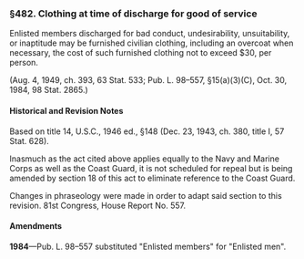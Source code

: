 ### §482. Clothing at time of discharge for good of service ###

Enlisted members discharged for bad conduct, undesirability, unsuitability, or inaptitude may be furnished civilian clothing, including an overcoat when necessary, the cost of such furnished clothing not to exceed $30, per person.

(Aug. 4, 1949, ch. 393, 63 Stat. 533; Pub. L. 98–557, §15(a)(3)(C), Oct. 30, 1984, 98 Stat. 2865.)

#### Historical and Revision Notes ####

Based on title 14, U.S.C., 1946 ed., §148 (Dec. 23, 1943, ch. 380, title I, 57 Stat. 628).

Inasmuch as the act cited above applies equally to the Navy and Marine Corps as well as the Coast Guard, it is not scheduled for repeal but is being amended by section 18 of this act to eliminate reference to the Coast Guard.

Changes in phraseology were made in order to adapt said section to this revision. 81st Congress, House Report No. 557.

#### Amendments ####

**1984**—Pub. L. 98–557 substituted "Enlisted members" for "Enlisted men".